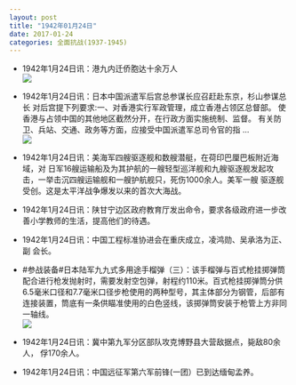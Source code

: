 ```yaml
---
layout: post
title: "1942年01月24日"
date: 2017-01-24
categories: 全面抗战(1937-1945)
---
```


<meta name="referrer" content="no-referrer" />

- 1942年1月24日讯：港九内迁侨胞达十余万人 <br/><img src="https://ww2.sinaimg.cn/large/aca367d8jw1fc20pqjsn8j209t0bg0tv.jpg" />

- 1942年1月24日讯：日本中国派遣军后宫总参谋长应召赶赴东京，杉山参谋总长 对后宫提下列要求:一、对香港实行军政管理，成立香港占领区总督部。 使香港与占领中国的其他地区截然分开，在行政方面实施统制、监督。 有关防卫、兵站、交通、政务等方面，应接受中国派遣军总司令官的指  ... <br/><img src="https://ww4.sinaimg.cn/large/aca367d8jw1fc1yzuelp1j20c809z0tz.jpg" />

- 1942年1月24日讯：美海军四艘驱逐舰和数艘潜艇，在荷印巴厘巴板附近海域，对 日军16艘运输船及为其护航的一艘轻型巡洋舰和九艘驱逐舰发起攻 击，一举击沉四艘运输舰和一艘护航舰只，死伤1000余人。美军一艘 驱逐舰受创。这是太平洋战争爆发以来的首次大海战。 

- 1942年1月24日讯：陕甘宁边区政府教育厅发出命令，要求各级政府进一步改善小学教师的生活，提高他们的待遇。 

- 1942年1月24日讯：中国工程标准协进会在重庆成立，凌鸿勋、吴承洛为正、副 会长。 

- #参战装备#日本陆军九九式多用途手榴弹（三）：该手榴弹与百式枪挂掷弹筒配合进行枪发抛射时，需要发射空包弹，射程约110米。百式枪挂掷弹筒分供6.5毫米口径和7.7毫米口径步枪使用的两种型号，其主体部分为钢管，后部有连接装置，筒底有一条供瞄准使用的白色竖线，该掷弹筒安装于枪管上方非同一轴线。 <br/><img src="https://ww3.sinaimg.cn/large/aca367d8jw1fc1hnaxyi5j20770kndho.jpg" />

- 1942年1月24日讯：冀中第九军分区部队攻克博野县大营敌据点，毙敌80余人， 俘170余人。 

- 1942年1月24日讯：中国远征军第六军前锋(一团）已到达缅甸孟养。 

